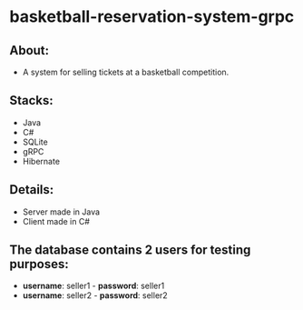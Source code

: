 # basketball-reservation-system-grpc

## About:
- A system for selling tickets at a basketball competition.

## Stacks:
- Java
- C#
- SQLite
- gRPC
- Hibernate

## Details:
- Server made in Java
- Client made in C#

## The database contains 2 users for testing purposes:
- **username**: seller1 - **password**: seller1
- **username**: seller2 - **password**: seller2
